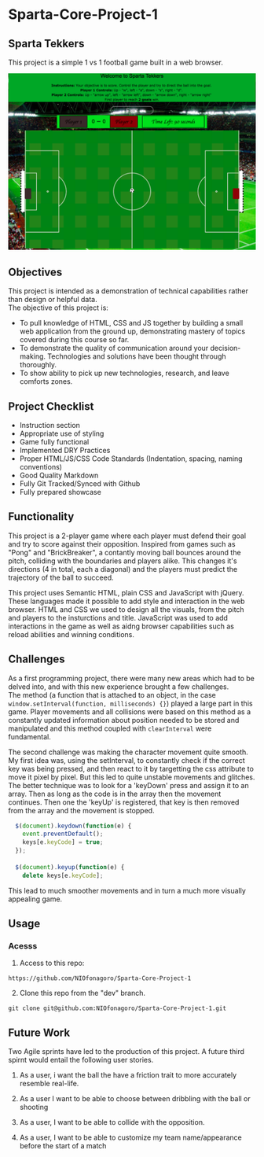 # Sparta-Core-Project-1  
## Sparta Tekkers

This project is a simple 1 vs 1 football game built in a web browser.

![Image](Images/PitchScreenshot.png)

## Objectives

This project is intended as a demonstration of technical capabilities rather than design or helpful data.  
The objective of this project is:

* To pull knowledge of HTML, CSS and JS together by building a small web application from the ground up, demonstrating mastery of topics covered during this course so far.
* To demonstrate the quality of communication around your decision-making. Technologies and solutions have been thought through thoroughly.
* To show ability to pick up new technologies, research, and leave comforts zones.

## Project Checklist

* Instruction section                                                           
* Appropriate use of styling                                               
* Game fully functional                                                        
* Implemented DRY Practices                                                
* Proper HTML/JS/CSS Code Standards (Indentation, spacing, naming conventions)
* Good Quality Markdown                                                    
* Fully Git Tracked/Synced with Github                             
* Fully prepared showcase

## Functionality

This project is a 2-player game where each player must defend their goal and try to score against their opposition. Inspired from games such as "Pong" and "BrickBreaker", a contantly moving ball bounces around the pitch, colliding with the boundaries and players alike. This changes it's directions (4 in total, each a diagonal) and the players must predict the trajectory of the ball to succeed.

This project uses Semantic HTML, plain CSS and JavaScript with jQuery. These languages made it possible to add style and interaction in the web browser. HTML and CSS we used to design all the visuals, from the pitch and players to the insturctions and title. JavaScript was used to add interactions in the game as well as aidng browser capabilities such as reload abilities and winning conditions.

## Challenges
As a first programming project, there were many new areas which had to be delved into, and with this new experience brought a few challenges.  
The method (a function that is attached to an object, in the case `window.setInterval(function, milliseconds) {}`) played a large part in this game. Player movements and all collisions were based on this method as a constantly updated information about position needed to be stored and manipulated and this method coupled with `clearInterval` were fundamental.  

The second challenge was making the character movement quite smooth. My first idea was, using the setInterval, to constantly check if the correct key was being pressed, and then react to it by targetting the css attribute to move it pixel by pixel. But this led to quite unstable movements and glitches.  
The better technique was to look for a 'keyDown' press and assign it to an array. Then as long as the code is in the array then the movement continues. Then one the 'keyUp' is registered, that key is then removed from the array and the movement is stopped.

```javascript
  $(document).keydown(function(e) {
    event.preventDefault();
    keys[e.keyCode] = true;
  });

  $(document).keyup(function(e) {
    delete keys[e.keyCode];
```
This lead to much smoother movements and in turn a much more visually appealing game.

## Usage
### Acesss

1. Access to this repo:

```
https://github.com/NIOfonagoro/Sparta-Core-Project-1

```


2. Clone this repo from the "dev" branch.

```
git clone git@github.com:NIOfonagoro/Sparta-Core-Project-1.git

```

## Future Work
Two Agile sprints have led to the production of this project. A future third spirnt would entail the following user stories.  

1. As a user, i want the ball the have a friction trait to more accurately resemble real-life.

2. As a user I want to be able to choose between dribbling with the ball or shooting

3. As a user, I want to be able to collide with the opposition.

4. As a user, I want to be able to customize my team name/appearance before the start of a match
